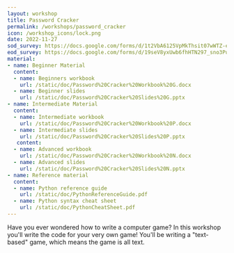 ```yaml
---
layout: workshop
title: Password Cracker
permalink: /workshops/password_cracker
icon: /workshop_icons/lock.png
date: 2022-11-27
sod_survey: https://docs.google.com/forms/d/1t2VbA6125VpMkThsit07wWTZ-eiGzEfj_Mi4hGIUtgw/
eod_survey: https://docs.google.com/forms/d/19seV8yxUwb6fhHTN297_sno3PuHZeXfKYYmfh9QVe4o/
material:
- name: Beginner Material
  content:
  - name: Beginners workbook
    url: /static/doc/Password%20Cracker%20Workbook%20G.docx
  - name: Beginner slides
    url: /static/doc/Password%20Cracker%20Slides%20G.pptx
- name: Intermediate Material
  content:
  - name: Intermediate workbook
    url: /static/doc/Password%20Cracker%20Workbook%20P.docx
  - name: Intermediate slides
    url: /static/doc/Password%20Cracker%20Slides%20P.pptx
   content:
  - name: Advanced workbook
    url: /static/doc/Password%20Cracker%20Workbook%20N.docx
  - name: Advanced slides
    url: /static/doc/Password%20Cracker%20Slides%20N.pptx
- name: Reference material
  content:
  - name: Python reference guide
    url: /static/doc/PythonReferenceGuide.pdf
  - name: Python syntax cheat sheet
    url: /static/doc/PythonCheatSheet.pdf
---
```


Have you ever wondered how to write a computer game? In this workshop you'll write the code for your very own game! You'll be writing a "text-based" game, which means the game is all text.

